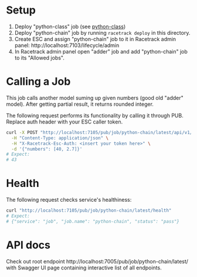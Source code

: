 # Setup
1. Deploy "python-class" job (see [python-class](../python-class))
2. Deploy "python-chain" job by running `racetrack deploy` in this directory.
3. Create ESC and assign "python-chain" job to it in Racetrack admin panel: http://localhost:7103/lifecycle/admin
4. In Racetrack admin panel open "adder" job and add "python-chain" job to its "Allowed jobs".

# Calling a Job
This job calls another model suming up given numbers (good old "adder" model).
After getting partial result, it returns rounded integer.

The following request performs its functionality by calling it through PUB. Replace auth header with your ESC caller token.
```bash
curl -X POST "http://localhost:7105/pub/job/python-chain/latest/api/v1/perform" \
  -H "Content-Type: application/json" \
  -H "X-Racetrack-Esc-Auth: <insert your token here>" \
  -d '{"numbers": [40, 2.7]}'
# Expect:
# 43
```

# Health
The following request checks service's healthiness:
```bash
curl "http://localhost:7105/pub/job/python-chain/latest/health" 
# Expect:
# {"service": "job", "job.name": "python-chain", "status": "pass"}
```

# API docs
Check out root endpoint http://localhost:7005/pub/job/python-chain/latest/ with Swagger UI page containing interactive list of all endpoints.
